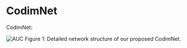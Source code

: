 # CodimNet
CodimNet:

![AUC](figures/CodimNet.jng)
Figure 1: Detailed network structure of our proposed CodimNet.
